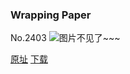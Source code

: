### Wrapping Paper
No.2403
![图片不见了~~~](https://imgs.xkcd.com/comics/wrapping_paper.png)

[原址](https://xkcd.com//2403) [下载](https://imgs.xkcd.com/comics/wrapping_paper.png)

